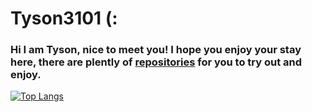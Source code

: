 # Tyson3101 (:

### Hi I am Tyson, nice to meet you! I hope you enjoy your stay here, there are plently of [repositories](https://github.com/Tyson3101?tab=repositories) for you to try out and enjoy.

[![Top Langs](https://github-readme-stats.vercel.app/api/top-langs/?username=Tyson3101&layout=compact&theme=radical)](https://github.com/anuraghazra/github-readme-stats)

